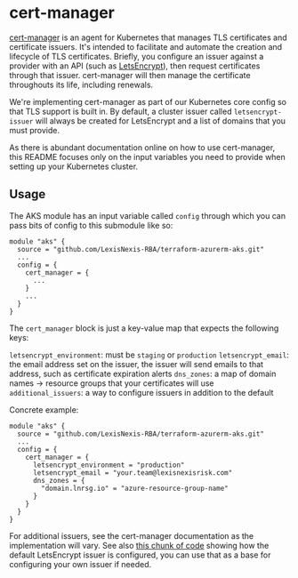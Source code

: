 # cert-manager

[cert-manager](https://cert-manager.io/docs/) is an agent for Kubernetes that manages TLS certificates and certificate issuers. It's intended to facilitate and automate the creation and lifecycle of TLS certificates. Briefly, you configure an issuer against a provider with an API (such as [LetsEncrypt](letsencrypt.org/)), then request certificates through that issuer. cert-manager will then manage the certificate throughouts its life, including renewals.

We're implementing cert-manager as part of our Kubernetes core config so that TLS support is built in. By default, a cluster issuer called `letsencrypt-issuer` will always be created for LetsEncrypt and a list of domains that you must provide.

As there is abundant documentation online on how to use cert-manager, this README focuses only on the input variables you need to provide when setting up your Kubernetes cluster.

## Usage

The AKS module has an input variable called `config` through which you can pass bits of config to this submodule like so:

```
module "aks" {
  source = "github.com/LexisNexis-RBA/terraform-azurerm-aks.git"
  ...
  config = {
    cert_manager = {
      ...
    }
    ...
  }
}
```

The `cert_manager` block is just a key-value map that expects the following keys:

`letsencrypt_environment`: must be `staging` or `production`
`letsencrypt_email`: the email address set on the issuer, the issuer will send emails to that address, such as certificate expiration alerts
`dns_zones`: a map of domain names -> resource groups that your certificates will use
`additional_issuers`: a way to configure issuers in addition to the default

Concrete example:

```
module "aks" {
  source = "github.com/LexisNexis-RBA/terraform-azurerm-aks.git"
  ...
  config = {
    cert_manager = {
      letsencrypt_environment = "production"
      letsencrypt_email = "your.team@lexisnexisrisk.com"
      dns_zones = {
        "domain.lnrsg.io" = "azure-resource-group-name"
      }
    }
  }
}
```

For additional issuers, see the cert-manager documentation as the implementation will vary. See also [this chunk of code](https://github.com/LexisNexis-RBA/terraform-azurerm-aks/blob/429f46386cbcf355e437aec74d234029e0ff1981/modules/core-config/modules/cert-manager/local.tf#L136-L164) showing how the default LetsEncrypt issuer is configured, you can use that as a base for configuring your own issuer if needed.